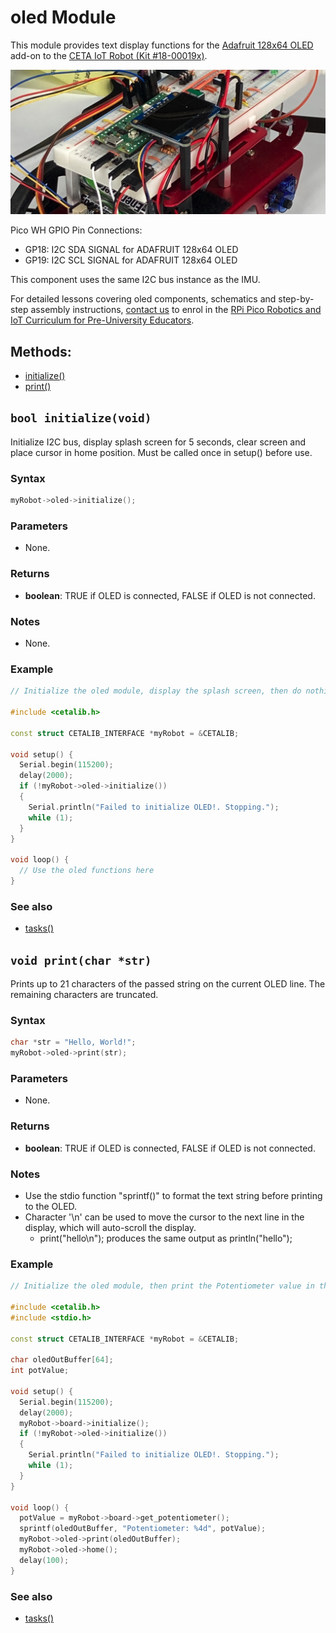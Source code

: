 # oled Module

This module provides text display functions for the [Adafruit 128x64 OLED](https://www.adafruit.com/product/938) add-on to the [CETA IoT Robot (Kit #18-00019x)](https://www.cool-mcu.com/pages/robot-kit).

<img src="../assets/pico-iot-robot-oled-addon.jpg?raw=true"><br>

Pico WH GPIO Pin Connections:
* GP18: I2C SDA SIGNAL for ADAFRUIT 128x64 OLED
* GP19: I2C SCL SIGNAL for ADAFRUIT 128x64 OLED

This component uses the same I2C bus instance as the IMU.

For detailed lessons covering oled components, schematics and step-by-step assembly instructions, [contact us](mailto:info@cool-mcu.com) to enrol in the [RPi Pico Robotics and IoT Curriculum for Pre-University Educators](https://www.cool-mcu.com/bundles/rpi-pico-robotics-and-iot-curriculum-for-pre-university-educators).

## Methods:
* [initialize()](<#bool-initializevoid>)
* [print()](<#void-printchar-str>)

## `bool initialize(void)`

Initialize I2C bus, display splash screen for 5 seconds, clear screen and place cursor in home position. Must be called once in setup() before use.

### Syntax

```c++
myRobot->oled->initialize();
```
### Parameters

* None.

### Returns

* **boolean**: TRUE if OLED is connected, FALSE if OLED is not connected.

### Notes

* None.

### Example

```c++
// Initialize the oled module, display the splash screen, then do nothing.

#include <cetalib.h>

const struct CETALIB_INTERFACE *myRobot = &CETALIB;

void setup() {
  Serial.begin(115200);
  delay(2000);
  if (!myRobot->oled->initialize())
  {
    Serial.println("Failed to initialize OLED!. Stopping.");
    while (1);
  }
}

void loop() {
  // Use the oled functions here
}
```

### See also

* [tasks()](<#void-tasksvoid>)

## `void print(char *str)`

Prints up to 21 characters of the passed string on the current OLED line. The remaining characters are truncated.

### Syntax

```c++
char *str = "Hello, World!";
myRobot->oled->print(str);
```
### Parameters

* None.

### Returns

* **boolean**: TRUE if OLED is connected, FALSE if OLED is not connected.

### Notes

* Use the stdio function "sprintf()" to format the text string before printing to the OLED.
* Character '\n' can be used to move the cursor to the next line in the display, which will auto-scroll the display.
  * print("hello\n"); produces the same output as println("hello");

### Example

```c++
// Initialize the oled module, then print the Potentiometer value in the home position

#include <cetalib.h>
#include <stdio.h>

const struct CETALIB_INTERFACE *myRobot = &CETALIB;

char oledOutBuffer[64];
int potValue;

void setup() {
  Serial.begin(115200);
  delay(2000);
  myRobot->board->initialize();
  if (!myRobot->oled->initialize())
  {
    Serial.println("Failed to initialize OLED!. Stopping.");
    while (1);
  }
}

void loop() {
  potValue = myRobot->board->get_potentiometer();
  sprintf(oledOutBuffer, "Potentiometer: %4d", potValue);
  myRobot->oled->print(oledOutBuffer);
  myRobot->oled->home();
  delay(100);
}
```

### See also

* [tasks()](<#void-tasksvoid>)